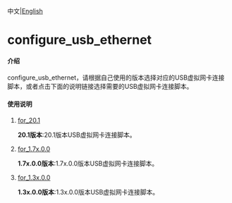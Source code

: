 中文|[English](Readme.md)

# configure_usb_ethernet

#### 介绍

configure_usb_ethernet，请根据自己使用的版本选择对应的USB虚拟网卡连接脚本，或者点击下面的说明链接选择需要的USB虚拟网卡连接脚本。

#### 使用说明

1. [for_20.1](https://github.com/Ascend/tools/tree/master/configure_usb_ethernet/for_20.1)

   **20.1版本**:20.1版本USB虚拟网卡连接脚本。

1. [for_1.7x.0.0](https://github.com/Ascend/tools/tree/master/configure_usb_ethernet/for_1.7x.0.0)

   **1.7x.0.0版本**:1.7x.0.0版本USB虚拟网卡连接脚本。

2. [for_1.3x.0.0](https://github.com/Ascend/tools/tree/master/configure_usb_ethernet/for_1.3x.0.0)

   **1.3x.0.0版本**:1.3x.0.0版本USB虚拟网卡连接脚本。